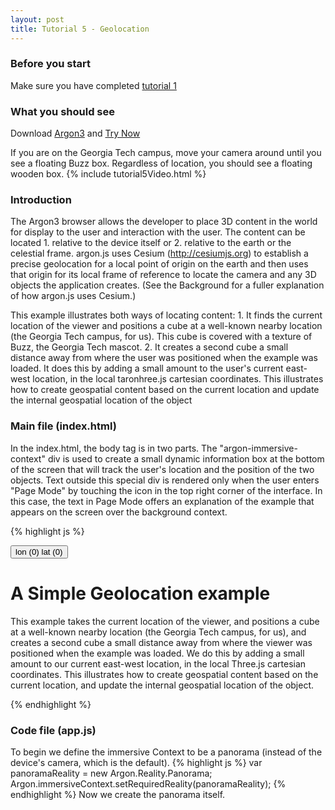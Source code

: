 ```yaml
---
layout: post
title: Tutorial 5 - Geolocation
---
```

### Before you start
Make sure you have completed [tutorial 1](/about)

### What you should see
Download [Argon3](https://itunes.apple.com/us/app/argon3/id944297993?ls=1&mt=8) and [Try Now](/argon-tutorials/tutorial2)

If you are on the Georgia Tech campus, move your camera around until you see a floating Buzz box.
Regardless of location, you should see a floating wooden box.
{% include tutorial5Video.html %}

### Introduction
The Argon3 browser allows the developer to place 3D content in the world for display to the user and interaction with the user. The content can be located 1. relative to the device itself or 2. relative to the earth or the celestial frame. argon.js uses Cesium (http://cesiumjs.org) to establish a precise geolocation for a local point of origin on the earth and then uses that origin for its local frame of reference to locate the camera and any 3D objects the application creates. (See the Background for a fuller explanation of how argon.js uses Cesium.)


This example illustrates both ways of locating content: 1. It finds the current location of the viewer and positions a cube at a well-known nearby location (the Georgia Tech campus, for us). This cube is covered with a texture of Buzz, the Georgia Tech mascot.  2. It creates a second cube a small distance away from where the user was positioned when the example was loaded.  It does this by adding a small amount to the user's current east-west location, in the local taronhree.js cartesian coordinates.  This illustrates how to create geospatial content based on the current location and update the internal geospatial location of the object


### Main file (index.html)
In the index.html, the body tag is in two parts.  The "argon-immersive-context" div is used to create a small dynamic information box at the bottom of the screen that will track the user's location and the position of the two objects.  Text outside this special div is rendered only when the user enters "Page Mode" by touching the icon in the top right corner of the interface. In this case,  the text in Page Mode offers an explanation of the example that appears on the screen over the background context.

{% highlight js %}
<body>
  <div id="argon-immersive-context">
<div id="menu">
<button id="location">lon (0) lat (0)</button>
    </div>  
  </div>
  <h1>A Simple Geolocation example</h1>
  <p>This example takes the current location of the viewer, and positions a cube at a well-known nearby location (the Georgia Tech campus, for us), and creates a second cube a small distance away from where the viewer was positioned when the example was loaded.  We do this by adding a small amount to our current east-west location, in the local Three.js cartesian coordinates.  This illustrates how to create geospatial content based on the current location, and update the internal geospatial location of the object.</p>
</body>
{% endhighlight %}

### Code file (app.js)
To begin we define the immersive Context to be a panorama (instead of the device's camera, which is the default).
{% highlight js %}
  var panoramaReality = new Argon.Reality.Panorama;
  Argon.immersiveContext.setRequiredReality(panoramaReality);
{% endhighlight %}
Now we create the panorama itself.
